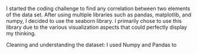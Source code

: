 I started the coding challenge to find any correlation between two elements of the data set. After using multiple libraries such as pandas, matplotlib, and numpy, I decided to use the seaborn library. I primarily chose to use this library due to the various visualization aspects that could perfectly display my thinking. 

Cleaning and understanding the dataset:
I used Numpy and Pandas to 

